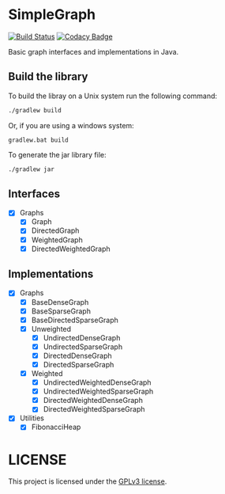 # SimpleGraph

[![Build Status](https://travis-ci.org/DanySpin97/SimpleGraph.svg?branch=master)](https://travis-ci.org/DanySpin97/SimpleGraph)
[![Codacy Badge](https://api.codacy.com/project/badge/Grade/fe4bb3c9df4c4e80a737606dd7eac509)](https://www.codacy.com/app/danyspin97/SimpleGraph?utm_source=github.com&amp;utm_medium=referral&amp;utm_content=DanySpin97/SimpleGraph&amp;utm_campaign=Badge_Grade)

Basic graph interfaces and implementations in Java.

## Build the library

To build the libray on a Unix system run the following command:

```bash
./gradlew build
```

Or, if you are using a windows system:

```
gradlew.bat build
```

To generate the jar library file:

```bash
./gradlew jar
```

## Interfaces

- [x] Graphs
  - [x] Graph
  - [x] DirectedGraph
  - [x] WeightedGraph
  - [x] DirectedWeightedGraph

## Implementations

- [x] Graphs
  - [x] BaseDenseGraph
  - [x] BaseSparseGraph
  - [x] BaseDirectedSparseGraph
  - [x] Unweighted
    - [x] UndirectedDenseGraph
    - [x] UndirectedSparseGraph
    - [x] DirectedDenseGraph
    - [x] DirectedSparseGraph
  - [x] Weighted
    - [x] UndirectedWeightedDenseGraph
    - [x] UndirectedWeightedSparseGraph
    - [x] DirectedWeightedDenseGraph
    - [x] DirectedWeightedSparseGraph
- [x] Utilities
  - [x] FibonacciHeap

# LICENSE
This project is licensed under the [GPLv3 license](LICENSE).
